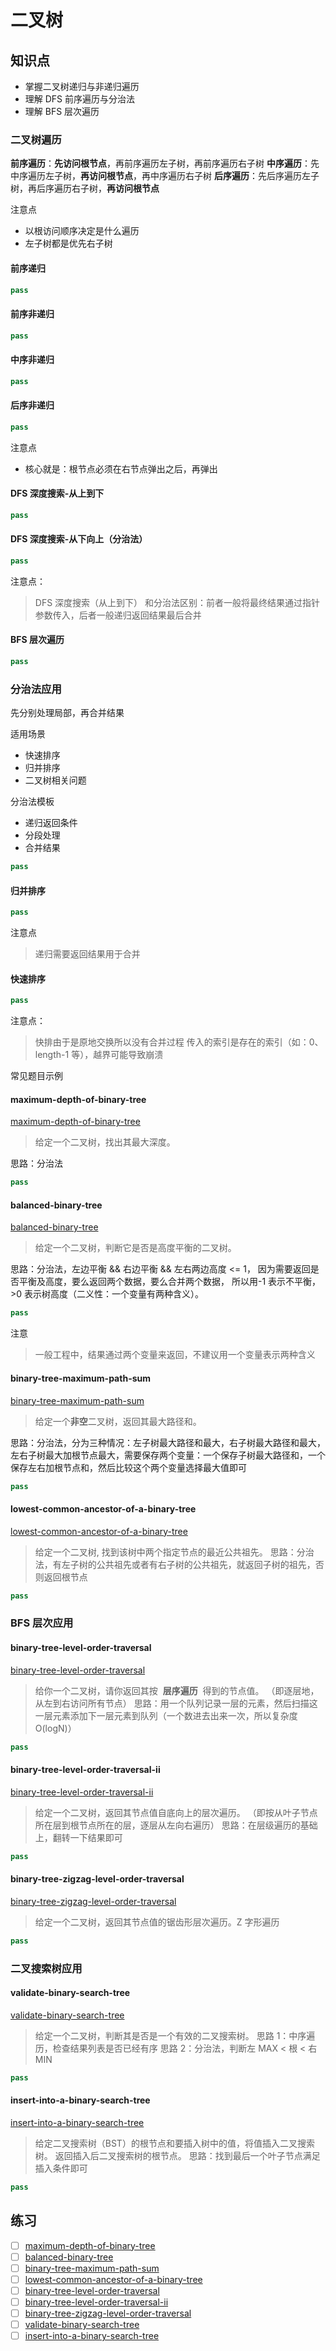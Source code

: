 # 二叉树

## 知识点
- 掌握二叉树递归与非递归遍历
- 理解 DFS 前序遍历与分治法
- 理解 BFS 层次遍历

### 二叉树遍历
**前序遍历**：**先访问根节点**，再前序遍历左子树，再前序遍历右子树
**中序遍历**：先中序遍历左子树，**再访问根节点**，再中序遍历右子树
**后序遍历**：先后序遍历左子树，再后序遍历右子树，**再访问根节点**

注意点
- 以根访问顺序决定是什么遍历
- 左子树都是优先右子树

#### 前序递归
``` python
pass
```

#### 前序非递归
``` python
pass
```


#### 中序非递归
``` python
pass
```


#### 后序非递归
``` python
pass
```

注意点
- 核心就是：根节点必须在右节点弹出之后，再弹出

#### DFS 深度搜索-从上到下

``` python
pass
```


#### DFS 深度搜索-从下向上（分治法）
``` python
pass
```

注意点：

> DFS 深度搜索（从上到下） 和分治法区别：前者一般将最终结果通过指针参数传入，后者一般递归返回结果最后合并

#### BFS 层次遍历
``` python
pass
```



### 分治法应用

先分别处理局部，再合并结果

适用场景

- 快速排序
- 归并排序
- 二叉树相关问题

分治法模板

- 递归返回条件
- 分段处理
- 合并结果

``` python
pass
```


#### 归并排序  
``` python
pass
```

注意点
> 递归需要返回结果用于合并

#### 快速排序  
``` python
pass
```

注意点：
> 快排由于是原地交换所以没有合并过程
> 传入的索引是存在的索引（如：0、length-1 等），越界可能导致崩溃


常见题目示例

#### maximum-depth-of-binary-tree

[maximum-depth-of-binary-tree](https://leetcode-cn.com/problems/maximum-depth-of-binary-tree/)

> 给定一个二叉树，找出其最大深度。

思路：分治法
``` python
pass
```


#### balanced-binary-tree

[balanced-binary-tree](https://leetcode-cn.com/problems/balanced-binary-tree/)

> 给定一个二叉树，判断它是否是高度平衡的二叉树。

思路：分治法，左边平衡 && 右边平衡 && 左右两边高度 <= 1，
因为需要返回是否平衡及高度，要么返回两个数据，要么合并两个数据，
所以用-1 表示不平衡，>0 表示树高度（二义性：一个变量有两种含义）。
``` python
pass
```

注意
> 一般工程中，结果通过两个变量来返回，不建议用一个变量表示两种含义


#### binary-tree-maximum-path-sum

[binary-tree-maximum-path-sum](https://leetcode-cn.com/problems/binary-tree-maximum-path-sum/)

> 给定一个**非空**二叉树，返回其最大路径和。

思路：分治法，分为三种情况：左子树最大路径和最大，右子树最大路径和最大，左右子树最大加根节点最大，需要保存两个变量：一个保存子树最大路径和，一个保存左右加根节点和，然后比较这个两个变量选择最大值即可
``` python
pass
```

#### lowest-common-ancestor-of-a-binary-tree
[lowest-common-ancestor-of-a-binary-tree](https://leetcode-cn.com/problems/lowest-common-ancestor-of-a-binary-tree/)
> 给定一个二叉树, 找到该树中两个指定节点的最近公共祖先。
思路：分治法，有左子树的公共祖先或者有右子树的公共祖先，就返回子树的祖先，否则返回根节点

``` python
pass
```


### BFS 层次应用

#### binary-tree-level-order-traversal

[binary-tree-level-order-traversal](https://leetcode-cn.com/problems/binary-tree-level-order-traversal/)
> 给你一个二叉树，请你返回其按  **层序遍历**  得到的节点值。 （即逐层地，从左到右访问所有节点）
思路：用一个队列记录一层的元素，然后扫描这一层元素添加下一层元素到队列（一个数进去出来一次，所以复杂度 O(logN)）
``` python
pass
```


#### binary-tree-level-order-traversal-ii
[binary-tree-level-order-traversal-ii](https://leetcode-cn.com/problems/binary-tree-level-order-traversal-ii/)
> 给定一个二叉树，返回其节点值自底向上的层次遍历。 （即按从叶子节点所在层到根节点所在的层，逐层从左向右遍历）
思路：在层级遍历的基础上，翻转一下结果即可
``` python
pass
```


#### binary-tree-zigzag-level-order-traversal
[binary-tree-zigzag-level-order-traversal](https://leetcode-cn.com/problems/binary-tree-zigzag-level-order-traversal/)
> 给定一个二叉树，返回其节点值的锯齿形层次遍历。Z 字形遍历
``` python
pass
```


### 二叉搜索树应用
#### validate-binary-search-tree
[validate-binary-search-tree](https://leetcode-cn.com/problems/validate-binary-search-tree/)
> 给定一个二叉树，判断其是否是一个有效的二叉搜索树。
思路 1：中序遍历，检查结果列表是否已经有序
思路 2：分治法，判断左 MAX < 根 < 右 MIN
``` python
pass
```


#### insert-into-a-binary-search-tree
[insert-into-a-binary-search-tree](https://leetcode-cn.com/problems/insert-into-a-binary-search-tree/)
> 给定二叉搜索树（BST）的根节点和要插入树中的值，将值插入二叉搜索树。 返回插入后二叉搜索树的根节点。
思路：找到最后一个叶子节点满足插入条件即可
``` python
pass
```


## 练习
- [ ] [maximum-depth-of-binary-tree](https://leetcode-cn.com/problems/maximum-depth-of-binary-tree/)
- [ ] [balanced-binary-tree](https://leetcode-cn.com/problems/balanced-binary-tree/)
- [ ] [binary-tree-maximum-path-sum](https://leetcode-cn.com/problems/binary-tree-maximum-path-sum/)
- [ ] [lowest-common-ancestor-of-a-binary-tree](https://leetcode-cn.com/problems/lowest-common-ancestor-of-a-binary-tree/)
- [ ] [binary-tree-level-order-traversal](https://leetcode-cn.com/problems/binary-tree-level-order-traversal/)
- [ ] [binary-tree-level-order-traversal-ii](https://leetcode-cn.com/problems/binary-tree-level-order-traversal-ii/)
- [ ] [binary-tree-zigzag-level-order-traversal](https://leetcode-cn.com/problems/binary-tree-zigzag-level-order-traversal/)
- [ ] [validate-binary-search-tree](https://leetcode-cn.com/problems/validate-binary-search-tree/)
- [ ] [insert-into-a-binary-search-tree](https://leetcode-cn.com/problems/insert-into-a-binary-search-tree/)
